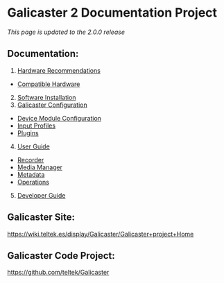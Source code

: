 Galicaster 2 Documentation Project
==================================

*This page is updated to the 2.0.0 release*

Documentation:
--------------

1. [Hardware Recommendations](HardwareRecommendations.md)
  * [Compatible Hardware](HardwareRecommendations/CompatibleHardware.md)
2. [Software Installation](SoftwareInstallation.md)
3. [Galicaster Configuration](GalicasterConfiguration.md)
  * [Device Module Configuration](GalicasterConfiguration/DeviceModuleConfiguration.md)
  * [Input Profiles](GalicasterConfiguration/InputProfiles.md)
  * [Plugins](GalicasterConfiguration/Plugins.md)
4. [User Guide](UserGuide.md)
  * [Recorder](UserGuide/Recorder.md)
  * [Media Manager](UserGuide/MediaManager.md)
  * [Metadata](UserGuide/Metadata.md)
  * [Operations](UserGuide/Operations.md)
5. [Developer Guide](DeveloperGuide.md)

Galicaster Site:
------------------
https://wiki.teltek.es/display/Galicaster/Galicaster+project+Home

Galicaster Code Project:
--------------------------
https://github.com/teltek/Galicaster
